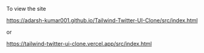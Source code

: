 To view the site 

https://adarsh-kumar001.github.io/Tailwind-Twitter-UI-Clone/src/index.html

or

https://tailwind-twitter-ui-clone.vercel.app/src/index.html

